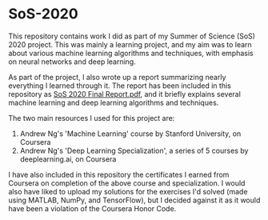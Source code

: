 # SoS-2020

This repository contains work I did as part of my Summer of Science (SoS) 2020 project. This was mainly a learning project, and my aim was to learn about various machine learning algorithms and techniques, with emphasis on neural networks and deep learning.

As part of the project, I also wrote up a report summarizing nearly everything I learned through it. The report has been included in this repository as [SoS 2020 Final Report.pdf](https://github.com/ankitkmisra/SoS-2020/blob/master/SoS%202020%20Final%20Report.pdf), and it briefly explains several machine learning and deep learning algorithms and techniques.

The two main resources I used for this project are:
1. Andrew Ng's 'Machine Learning' course by Stanford University, on Coursera
2. Andrew Ng's 'Deep Learning Specialization', a series of 5 courses by deeplearning.ai, on Coursera

I have also included in this repository the certificates I earned from Coursera on completion of the above course and specialization. I would also have liked to upload my solutions for the exercises I'd solved (made using MATLAB, NumPy, and TensorFlow), but I decided against it as it would have been a violation of the Coursera Honor Code.
